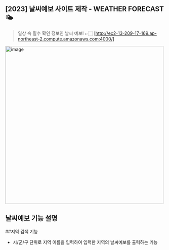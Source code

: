 [2023] 날씨예보 사이트 제작 - WEATHER FORECAST 🌤️
---
> 일상 속 필수 확인 정보인 날씨 예보! 👉🏻 [http://ec2-13-209-17-169.ap-northeast-2.compute.amazonaws.com:4000/]
<img width="500" alt="image" src="https://github.com/SOOYEONIU/Weather-forecast/assets/149544640/12d4c454-cd67-49fd-b396-3448cec651f2">

날씨예보 기능 설명
---

##지역 검색 기능
- 시/군/구 단위로 지역 이름을 입력하여 입력한 지역의 날씨예보를 출력하는 기능
